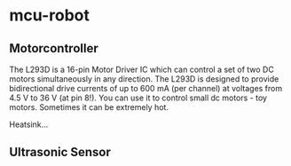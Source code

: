 # mcu-robot

## Motorcontroller
The L293D is a 16-pin Motor Driver IC which can control a set of two DC motors simultaneously in any direction.
The L293D is designed to provide bidirectional drive currents of up to 600 mA (per channel) at voltages from 4.5 V to 36 V (at pin 8!). You can use it to control small dc motors - toy motors. Sometimes it can be extremely hot.

Heatsink...

## Ultrasonic Sensor

